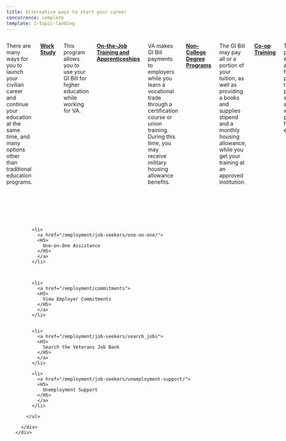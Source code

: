```yaml
---
title: Alternative ways to start your career
concurrence: complete
template: 1-topic-landing
---
```


<div class="main" role="main" markdown="0">

<div class="section one" markdown="0">
<div class="primary" markdown="0">
<div class="row" markdown="0">
<div class="small-12 columns usa-content" markdown="1">

There are many ways for you to launch your civilian career and continue your education at the same time, and many options other than traditional education programs.

[**Work Study**](/education/work-learn/workstudy/)

This program allows you to use your GI Bill for higher education while working for VA.

[**On-the-Job Training and Apprenticeships**](/education/work-learn/job-and-apprenticeship/)

VA makes GI Bill payments to employers while you learn a vocational trade through a certification course or union training. During this time, you may receive military housing allowance benefits. 

[**Non-College Degree Programs**](/education/work-learn/non-college-degree-program/)

The GI Bill may pay all or a portion of your tuition, as well as providing a books and supplies stipend and a monthly housing allowance, while you get your training at an approved institution. 

[**Co-op Training**](/education/work-learn/co-op-training/)

The GI Bill provides educational assistance for programs that require periods of work alternating with periods of full-time education.

[**Non-Traditional Options**](/education/work-learn/non-traditional/)

The GI Bill supplements distance learning and correspondence courses, which can be helpful if you need to attend some or all courses remotely because you are balancing work and education.

[**Entrepreneurship Training**](/education/advanced-training-and-certifications/entrepreneurship-training/)

You can start or grow your own business using skills you learned in the military in combination with business-management training. You may receive reimbursement through the GI Bill for approved entrepreneurship courses.

**Internships, Volunteer Work, and Community Service**

Internships and volunteer work can advance your career and expand your network while you further your education. Community involvement and service are also productive ways to network with civilians and open the door to future employment possibilities. VA offers [internships](http://mycareeratva.va.gov/library/55) and [volunteer opportunities](http://www.volunteer.va.gov/).

</div>
</div>
</div>

<div class="navigation">
  <div class="row">
    <div class="small-12 columns">
      <ul class="small-block-grid-1 medium-block-grid-3 cards small">

          <li>
            <a href="/employment/job-seekers/one-on-one/">
            <H5>
              One-on-One Assistance
            </H5>
            </a>
          </li>



          <li>
            <a href="/employment/commitments">
            <H5>
              View Employer Commitments
            </H5>
            </a>
          </li>


          <li>
            <a href="/employment/job-seekers/search_jobs">
            <H5>
              Search the Veterans Job Bank
            </H5>
            </a>
          </li>  

          <li>
            <a href="/employment/job-seekers/unemployment-support/">
            <H5>
              Unemployment Support
            </H5>
            </a>
          </li>    

        </ul>

      </div>
    </div>  
  </div>
</div>
